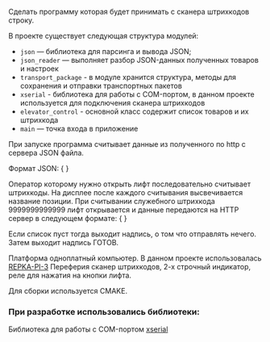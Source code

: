 
Сделать программу которая будет принимать с сканера штрихкодов строку. 

В проекте существует следующая структура модулей:

- `json` — библиотека для парсинга и вывода JSON;
- `json_reader` — выполняет разбор JSON-данных полученных товаров и настроек 
- `transport_package` - в модуле хранится структура, методы для сохранения и отправки транспортных пакетов
- `xserial` - библиотека для работы с COM-портом, в данном проекте используется для подключения сканера штрихкодов
- `elevator_control` - основной класс содержит список товаров и их штрихкода
- `main` — точка входа в приложение

При запуске программа считывает данные из полученного по http с сервера JSON файла.

Формат JSON:
	{
	}

Оператор которому нужно открыть лифт последовательно считывает штрихкоды.
На дисплее после каждого считывания высвечивается название позиции.
При считывании служебного штрихкода 9999999999999 лифт открывается и данные передаются на HTTP сервер в следующем формате:
	{
	}

Если список пуст тогда выходит надпись, о том что отправлять нечего.
Затем выходит надпись ГОТОВ.

Платформа одноплатный компьютер. В данном проекте использовалась [REPKA-PI-3](https://repka-pi.ru/)
Переферия сканер штрихкодов, 2-х строчный индикатор, реле для нажатия на кнопки лифта.

Для сборки используется CMAKE.

### При разработке использовались библиотеки:
Библиотека для работы с COM-портом [xserial](https://gith11ub.com/NewYaroslav/xserial/tree/master)
